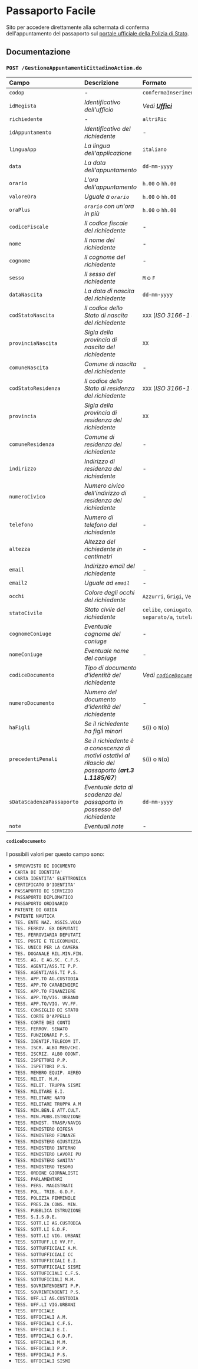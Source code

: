 # Passaporto Facile

Sito per accedere direttamente alla schermata di conferma dell'appuntamento del
passaporto sul [portale ufficiale della Polizia di Stato](https://www.passaportonline.poliziadistato.it).

## Documentazione

### `POST /GestioneAppuntamentiCittadinoAction.do`

| Campo | Descrizione | Formato |
| :- | :- | :- |
| `codop` | - | `confermaInserimentoAppuntamentoCittadino` |
| `idRegista` | *Identificativo dell'ufficio* | *Vedi [**Uffici**](https://passaporto-facile.alexsandri.com/uffici/)* |
| `richiedente` | - | `altriRic` |
| `idAppuntamento` | *Identificativo del richiedente* | - |
| `linguaApp` | *La lingua dell'applicazione* | `italiano` |
| `data` | *La data dell'appuntamento* | `dd-mm-yyyy` |
| `orario` | *L'ora dell'appuntamento* | `h.00` o `hh.00` |
| `valoreOra` | *Uguale a `orario`* | `h.00` o `hh.00` |
| `oraPlus` | *`orario` con un'ora in più* | `h.00` o `hh.00` |
| `codiceFiscale` | *Il codice fiscale del richiedente* | - |
| `nome` | *Il nome del richiedente* | - |
| `cognome` | *Il cognome del richiedente* | - |
| `sesso` | *Il sesso del richiedente* | `M` o `F` |
| `dataNascita` | *La data di nascita del richiedente* | `dd-mm-yyyy` |
| `codStatoNascita` | *Il codice dello Stato di nascita del richiedente* | `XXX` (*ISO 3166-1 alpha 3*) |
| `provinciaNascita` | *Sigla della provincia di nascita del richiedente* | `XX` |
| `comuneNascita` | *Comune di nascita del richiedente* | - |
| `codStatoResidenza` | *Il codice dello Stato di residenza del richiedente* | `XXX` (*ISO 3166-1 alpha 3*) |
| `provincia` | *Sigla della provincia di residenza del richiedente* | `XX` |
| `comuneResidenza` | *Comune di residenza del richiedente* | - |
| `indirizzo` | *Indirizzo di residenza del richiedente* | - |
| `numeroCivico` | *Numero civico dell'indirizzo di residenza del richiedente* | - |
| `telefono` | *Numero di telefono del richiedente* | - |
| `altezza` | *Altezza del richiedente in centimetri* | - |
| `email` | *Indirizzo email del richiedente* | - |
| `email2` | *Uguale ad `email`* | - |
| `occhi` | *Colore degli occhi del richiedente* | `Azzurri`, `Grigi`, `Verdi`, `Marroni` o `Neri` |
| `statoCivile` | *Stato civile del richiedente* | `celibe`, `coniugato/a`, `divorziato/a`, `nubile`, `separato/a`, `tutelato/a` o `vedovo/a` |
| `cognomeConiuge` | *Eventuale cognome del coniuge* | - |
| `nomeConiuge` | *Eventuale nome del coniuge* | - |
| `codiceDocumento` | *Tipo di documento d'identità del richiedente* | *Vedi [`codiceDocumento`](#codicedocumento)* |
| `numeroDocumento` | *Numero del documento d'identità del richiedente* | - |
| `haFigli` | *Se il richiedente ha figli minori* | `S`(ì) o `N`(o) |
| `precedentiPenali` | *Se il richiedente è a conoscenza di motivi ostativi al rilascio del passaporto (**art.3 L.1185/67**)* | `S`(ì) o `N`(o) |
| `sDataScadenzaPassaporto` | *Eventuale data di scadenza del passaporto in possesso del richiedente* | `dd-mm-yyyy` |
| `note` | *Eventuali note* | - |

#### `codiceDocumento`

I possibili valori per questo campo sono:
- `SPROVVISTO DI DOCUMENTO`
- `CARTA DI IDENTITA'`
- `CARTA IDENTITA' ELETTRONICA`
- `CERTIFICATO D'IDENTITA'`
- `PASSAPORTO DI SERVIZIO`
- `PASSAPORTO DIPLOMATICO`
- `PASSAPORTO ORDINARIO`
- `PATENTE DI GUIDA`
- `PATENTE NAUTICA`
- `TES. ENTE NAZ. ASSIS.VOLO`
- `TES. FERROV. EX DEPUTATI`
- `TES. FERROVIARIA DEPUTATI`
- `TES. POSTE E TELECOMUNIC.`
- `TES. UNICO PER LA CAMERA`
- `TES. DOGANALE RIL.MIN.FIN.`
- `TESS. AG. E AG.SC. C.F.S.`
- `TESS. AGENTI/ASS.TI P.P.`
- `TESS. AGENTI/ASS.TI P.S.`
- `TESS. APP.TO AG.CUSTODIA`
- `TESS. APP.TO CARABINIERI`
- `TESS. APP.TO FINANZIERE`
- `TESS. APP.TO/VIG. URBANO`
- `TESS. APP.TO/VIG. VV.FF.`
- `TESS. CONSIGLIO DI STATO`
- `TESS. CORTE D'APPELLO`
- `TESS. CORTE DEI CONTI`
- `TESS. FERROV. SENATO`
- `TESS. FUNZIONARI P.S.`
- `TESS. IDENTIF.TELECOM IT.`
- `TESS. ISCR. ALBO MED/CHI.`
- `TESS. ISCRIZ. ALBO ODONT.`
- `TESS. ISPETTORI P.P.`
- `TESS. ISPETTORI P.S.`
- `TESS. MEMBRO EQUIP. AEREO`
- `TESS. MILIT. M.M.`
- `TESS. MILIT. TRUPPA SISMI`
- `TESS. MILITARE E.I.`
- `TESS. MILITARE NATO`
- `TESS. MILITARE TRUPPA A.M`
- `TESS. MIN.BEN.E ATT.CULT.`
- `TESS. MIN.PUBB.ISTRUZIONE`
- `TESS. MINIST. TRASP/NAVIG`
- `TESS. MINISTERO DIFESA`
- `TESS. MINISTERO FINANZE`
- `TESS. MINISTERO GIUSTIZIA`
- `TESS. MINISTERO INTERNO`
- `TESS. MINISTERO LAVORI PU`
- `TESS. MINISTERO SANITA'`
- `TESS. MINISTERO TESORO`
- `TESS. ORDINE GIORNALISTI`
- `TESS. PARLAMENTARI`
- `TESS. PERS. MAGISTRATI`
- `TESS. POL. TRIB. G.D.F.`
- `TESS. POLIZIA FEMMINILE`
- `TESS. PRES.ZA CONS. MIN.`
- `TESS. PUBBLICA ISTRUZIONE`
- `TESS. S.I.S.D.E.`
- `TESS. SOTT.LI AG.CUSTODIA`
- `TESS. SOTT.LI G.D.F.`
- `TESS. SOTT.LI VIG. URBANI`
- `TESS. SOTTUFF.LI VV.FF.`
- `TESS. SOTTUFFICIALI A.M.`
- `TESS. SOTTUFFICIALI CC`
- `TESS. SOTTUFFICIALI E.I.`
- `TESS. SOTTUFFICIALI SISMI`
- `TESS. SOTTUFICIALI C.F.S.`
- `TESS. SOTTUFICIALI M.M.`
- `TESS. SOVRINTENDENTI P.P.`
- `TESS. SOVRINTENDENTI P.S.`
- `TESS. UFF.LI AG.CUSTODIA`
- `TESS. UFF.LI VIG.URBANI`
- `TESS. UFFICIALE`
- `TESS. UFFICIALI A.M.`
- `TESS. UFFICIALI C.F.S.`
- `TESS. UFFICIALI E.I.`
- `TESS. UFFICIALI G.D.F.`
- `TESS. UFFICIALI M.M.`
- `TESS. UFFICIALI P.P.`
- `TESS. UFFICIALI P.S.`
- `TESS. UFFICIALI SISMI`
